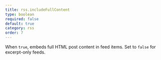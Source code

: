 ```yaml
---
title: rss.includeFullContent
type: boolean
required: false
default: true
category: rss
order: 7
---
```


When `true`, embeds full HTML post content in feed items. Set to `false` for excerpt-only feeds.
